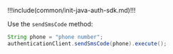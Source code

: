 !!!include(common/init-java-auth-sdk.md)!!!

Use the `sendSmsCode` method:

```java
String phone = "phone number";
authenticationClient.sendSmsCode(phone).execute();
```
